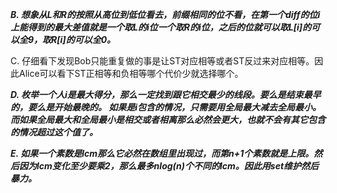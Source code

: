 ***B. 想象从L和R的按照从高位到低位看去，前缀相同的位不看，在第一个diff的位i上能得到的最大差值就是一个取L的i位一个取R的i位，之后的位就可以取L[i]的可以全9，取R[i]的可以全0。***

C. 仔细看下发现Bob只能重复做的事是让ST对应相等或者ST反过来对应相等。因此Alice可以看下ST正相等和负相等哪个代价少就选择哪个。

***D. 枚举一个人i是最大得分，那么一定找到跟它相交最少的线段。要么是结束最早的，要么是开始最晚的。
如果是i包含的情况，只需要用全局最大减去全局最小。而如果全局最大和全局最小是相交或者相离那么必然会更大，也就不会有其它包含的情况超过这个值了。***

***E. 如果一个素数是lcm那么它必然在数组里出现过，而第n+1个素数就是上限。然后因为lcm变化至少要乘2，那么最多nlog(n)个不同的lcm。因此用set维护然后暴力。***
